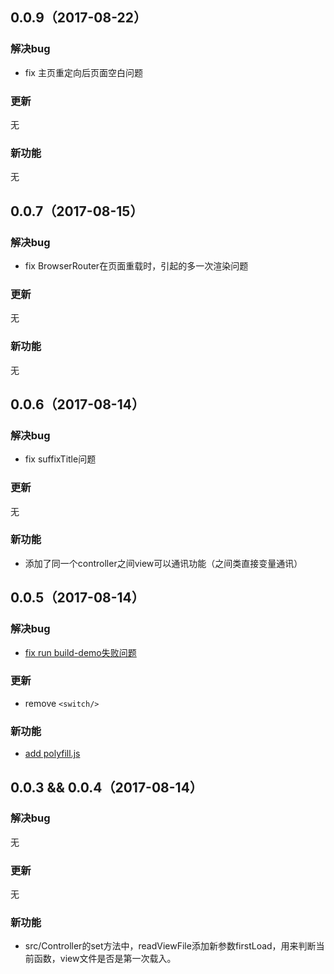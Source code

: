 ## 0.0.9（2017-08-22）

### 解决bug

-  fix 主页重定向后页面空白问题 

### 更新

无

### 新功能

无

## 0.0.7（2017-08-15）

### 解决bug

-  fix BrowserRouter在页面重载时，引起的多一次渲染问题

### 更新

无

### 新功能

无

## 0.0.6（2017-08-14）

### 解决bug

-  fix suffixTitle问题

### 更新

无

### 新功能

- 添加了同一个controller之间view可以通讯功能（之间类直接变量通讯）

## 0.0.5（2017-08-14）

### 解决bug

- [fix run build-demo失败问题](https://github.com/dog-days/react-router-controller/commit/0c5e9ba883bd29a5c42c1fc6f7ac6942c508a538)

### 更新

- remove `<switch/>` 

### 新功能

- [add polyfill.js](https://github.com/dog-days/react-router-controller/commit/5918a57c4a09df187297ecb5f8f8fdc75b7640e7)

## 0.0.3 && 0.0.4（2017-08-14）

### 解决bug

无

### 更新

无

### 新功能

- src/Controller的set方法中，readViewFile添加新参数firstLoad，用来判断当前函数，view文件是否是第一次载入。

